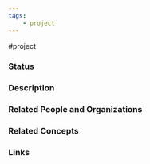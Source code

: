 ```yaml
---
tags:
    - project
---
```

#project

### Status


### Description


### Related People and Organizations


### Related Concepts


### Links
 
